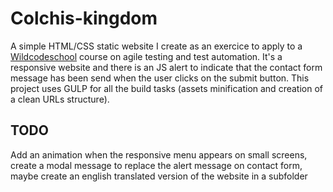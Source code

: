 # Colchis-kingdom 

A simple HTML/CSS static website I create as an exercice to apply to a [Wildcodeschool](https://www.wildcodeschool.com/) course on agile testing and test automation.
It's a responsive website and there is an JS alert to indicate that the contact form message has been send when the user clicks on the submit button.
This project uses GULP for all the build tasks (assets minification and creation of a clean URLs structure).

## TODO

Add an animation when the responsive menu appears on small screens, create a modal message to replace the alert message on contact form, maybe create an english translated version of the website in a subfolder
